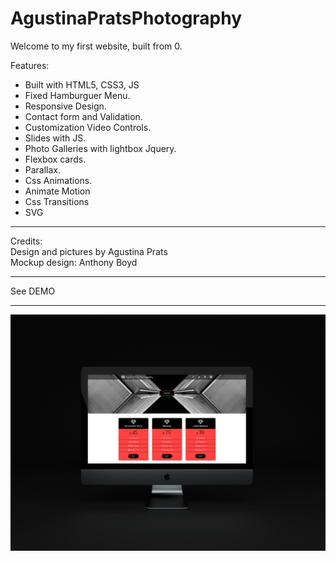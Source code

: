 # AgustinaPratsPhotography

Welcome to my first website, built from 0.<br/>

Features: <br/>
- Built with HTML5, CSS3, JS <br/>
- Fixed Hamburguer Menu.<br/>
- Responsive Design.<br/>
- Contact form and Validation.<br/>
- Customization Video Controls.<br/>
- Slides with JS.<br/>
- Photo Galleries with lightbox Jquery.<br/>
- Flexbox cards.<br/>
- Parallax.<br/>
- Css Animations.<br/>
- Animate Motion<br/>
- Css Transitions<br/>
- SVG<br/>


<hr>
Credits:<br/>
Design and pictures by Agustina Prats<br/>
Mockup design: Anthony Boyd

<hr>
<p>See <a https://agusprats.github.io/AgustinaPratsPhotography/index.html" target="new">DEMO</a>
<br/>
<hr>
<img src="Mockup3alta.jpg">
